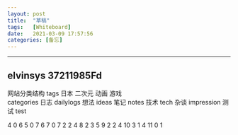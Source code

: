 ```yaml
---
layout: post
title:  "草稿"
tags:   [Whiteboard]
date:   2021-03-09 17:57:56
categories: [备忘]
---
```



---
elvinsys
37211985Fd
---
网站分类结构
tags
    日本  二次元 动画  游戏  
categories
    日志  dailylogs
    想法  ideas
    笔记  notes
    技术  tech
    杂谈  impression
    测试  test

4   0   6
5   0   7
6   7   0
7   2   2   4
8   2   3   5
9   2   2   4
10  3   1   4
11  0   1
